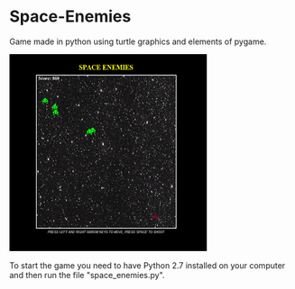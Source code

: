 # Space-Enemies
Game made in python using turtle graphics and elements of pygame.

![Space Enemies Screenshot](space_enemies_screenshot.png)

To start the game you need to have Python 2.7 installed on your computer and then run the file "space_enemies.py".
